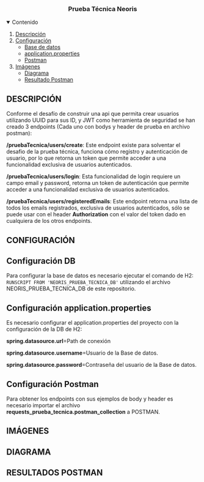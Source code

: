 <!-- PROJECT LOGO -->
<br />
<p align="center">

  <h3 align="center">Prueba Técnica Neoris</h3>

  <!-- TABLE OF CONTENTS -->
<details open="open">
  <summary>Contenido</summary>
  <ol>
    <li><a href="#DESCRIPCIÓN">Descripción</a></li>
    <li>
      <a href="#CONFIGURACIÓN">Configuración</a>
      <ul>
        <li><a href="#Configuración-DB">Base de datos</a></li>
      </ul>
      <ul>
        <li><a href="#Configuración application.properties">application.properties</a></li>
      </ul>
      <ul>
        <li><a href="# Configuración Postman">Postman</a></li>
      </ul>
    </li>
    <li>
      <a href="#getting-started">Imágenes</a>
      <ul>
        <li><a href="#installation">Diagrama</a></li>
      </ul>
      <ul>
        <li><a href="#installation">Resultado Postman</a></li>
      </ul>
    </li>
  </ol>
</details>

<!-- DESCRIPCIÓN-->
## DESCRIPCIÓN

Conforme el desafío de construir una api que permita crear usuarios utilizando UUID para sus ID, y JWT como herramienta de seguridad se han creado 3 endpoints (Cada uno con bodys y header de prueba en archivo postman):

<b>/pruebaTecnica/users/create</b>: Este endpoint existe para solventar el desafio de la prueba técnica, funciona cómo registro y autenticación de usuario, 
por lo que retorna un token que permite acceder a una funcionalidad exclusiva de usuarios autenticados.

<b>/pruebaTecnica/users/login</b>: Esta funcionalidad de login requiere un campo email y password, retorna un token de autenticación que permite acceder a una funcionalidad exclusiva de usuarios autenticados.

<b>/pruebaTecnica/users/registeredEmails</b>: Este endpoint retorna una lista de todos los emails registrados, exclusiva de usuarios autenticados, 
sólo se puede usar con el header <b>Authorization</b> con el valor del token dado en cualquiera de los otros endpoints.

## CONFIGURACIÓN
<!-- Configuración DB-->
## Configuración DB
Para configurar la base de datos es necesario ejecutar el comando de H2:
<code>RUNSCRIPT FROM 'NEORIS_PRUEBA_TECNICA_DB'</code>
utilizando el archivo NEORIS_PRUEBA_TECNICA_DB de este repositorio.

<!-- Configuración application.properties-->
## Configuración application.properties
Es necesario configurar el application.properties del proyecto con la configuración de la DB de H2:

<b>spring.datasource.url</b>=Path de conexión

<b>spring.datasource.username</b>=Usuario de la Base de datos.

<b>spring.datasource.password</b>=Contraseña del usuario de la Base de datos.

<!-- Configuración Postman-->
## Configuración Postman
Para obtener los endpoints con sus ejemplos de body y header es necesario importar el archivo <b>requests_prueba_tecnica.postman_collection</b> a POSTMAN.


## IMÁGENES
<!-- DIAGRAMA-->
## DIAGRAMA

<!-- RESULTADOS POSTMAN-->
## RESULTADOS POSTMAN


</p>
